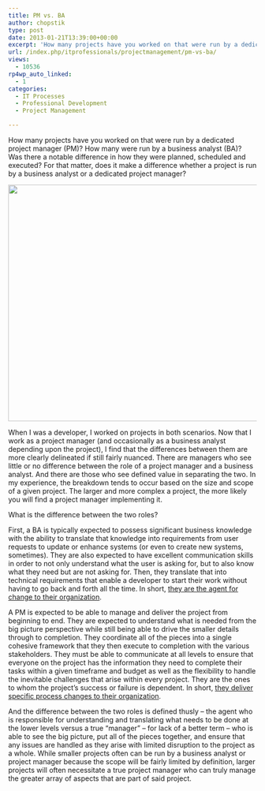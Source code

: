 ```yaml
---
title: PM vs. BA
author: chopstik
type: post
date: 2013-01-21T13:39:00+00:00
excerpt: 'How many projects have you worked on that were run by a dedicated project manager (PM)? How many were run by a business analyst (BA)? Was there a notable difference in how they were planned, scheduled and executed? For that matter, does it make a differ&hellip;'
url: /index.php/itprofessionals/projectmanagement/pm-vs-ba/
views:
  - 10536
rp4wp_auto_linked:
  - 1
categories:
  - IT Processes
  - Professional Development
  - Project Management

---
```

How many projects have you worked on that were run by a dedicated project manager (PM)? How many were run by a business analyst (BA)? Was there a notable difference in how they were planned, scheduled and executed? For that matter, does it make a difference whether a project is run by a business analyst or a dedicated project manager?

<div class="image_block">
  <a href="/wp-content/uploads/blogs/ITProfessionals/511_3632971.jpg?mtime=1358642746"><img alt="" src="/wp-content/uploads/blogs/ITProfessionals/511_3632971.jpg?mtime=1358642746" width="640" height="480" /></a>
</div>

<p class="MsoNoSpacing">
  When I was a developer, I worked on projects in both scenarios. Now that I work as a project manager (and occasionally as a business analyst depending upon the project), I find that the differences between them are more clearly delineated if still fairly nuanced. There are managers who see little or no difference between the role of a project manager and a business analyst. And there are those who see defined value in separating the two. In my experience, the breakdown tends to occur based on the size and scope of a given project. The larger and more complex a project, the more likely you will find a project manager implementing it.
</p>

<p class="MsoNoSpacing">
  What is the difference between the two roles?
</p>

<p class="MsoNoSpacing">
  First, a BA is typically expected to possess significant business knowledge with the ability to translate that knowledge into requirements from user requests to update or enhance systems (or even to create new systems, sometimes). They are also expected to have excellent communication skills in order to not only understand what the user is asking for, but to also know what they need but are not asking for. Then, they translate that into technical requirements that enable a developer to start their work without having to go back and forth all the time. In short, <a href="http://www.iiba.org/IIBA/Professional_Development/What_is_Business_Analysis/IIBA_Website/Professional_Development/What_is_Business_Analysis/What_is_Business_Analysis.aspx" target="_blank">they are the agent for change to their organization</a>.
</p>

<p class="MsoNoSpacing">
  A PM is expected to be able to manage and deliver the project from beginning to end. They are expected to understand what is needed from the big picture perspective while still being able to drive the smaller details through to completion. They coordinate all of the pieces into a single cohesive framework that they then execute to completion with the various stakeholders. They must be able to communicate at all levels to ensure that everyone on the project has the information they need to complete their tasks within a given timeframe and budget as well as the flexibility to handle the inevitable challenges that arise within every project. They are the ones to whom the project’s success or failure is dependent. In short, <a href="http://www.pmi.org/About-Us/About-Us-Who-are-Project-Managers.aspx" target="_blank">they deliver specific process changes to their organization</a>.
</p>

<p class="MsoNoSpacing">
  And the difference between the two roles is defined thusly – the agent who is responsible for understanding and translating what needs to be done at the lower levels versus a true “manager” – for lack of a better term – who is able to see the big picture, put all of the pieces together, and ensure that any issues are handled as they arise with limited disruption to the project as a whole. While smaller projects often can be run by a business analyst or project manager because the scope will be fairly limited by definition, larger projects will often necessitate a true project manager who can truly manage the greater array of aspects that are part of said project.
</p>